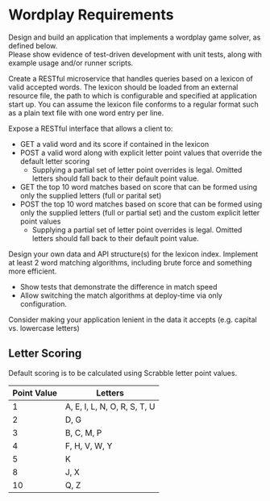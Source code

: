 # Wordplay Requirements

Design and build an application that implements a wordplay game solver, as defined below.  
Please show evidence of test-driven development with unit tests, along with example usage and/or runner scripts.  

Create a RESTful microservice that handles queries based on a lexicon of valid accepted words.
The lexicon should be loaded from an external resource file, the path to which is configurable and specified at application start up.
You can assume the lexicon file conforms to a regular format such as a plain text file with one word entry per line.

Expose a RESTful interface that allows a client to:

  - GET a valid word and its score if contained in the lexicon
  - POST a valid word along with explicit letter point values that override the default letter scoring
    - Supplying a partial set of letter point overrides is legal.  Omitted letters should fall back to their default point value.
  - GET the top 10 word matches based on score that can be formed using only the supplied letters (full or parital set)
  - POST the top 10 word matches based on score that can be formed using only the supplied letters (full or partial set) and the custom explicit letter point values
    - Supplying a partial set of letter point overrides is legal.  Omitted letters should fall back to their default point value.

Design your own data and API structure(s) for the lexicon index.
Implement at least 2 word matching algorithms, including brute force and something more efficient.

  - Show tests that demonstrate the difference in match speed
  - Allow switching the match algorithms at deploy-time via only configuration.

Consider making your application lenient in the data it accepts (e.g. capital vs. lowercase letters)

## Letter Scoring

Default scoring is to be calculated using Scrabble letter point values.

| Point Value | Letters                      |
|-------------|------------------------------|
| 1           | A, E, I, L, N, O, R, S, T, U |
| 2           | D, G                         |
| 3           | B, C, M, P                   |
| 4           | F, H, V, W, Y                |
| 5           | K                            |
| 8           | J, X                         |
| 10          | Q, Z                         |




